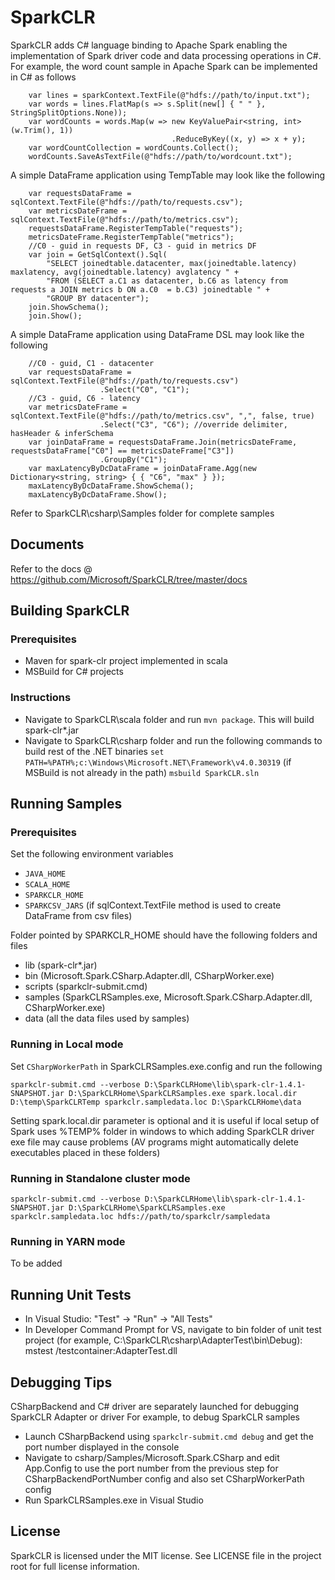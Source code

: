 # SparkCLR
SparkCLR adds C# language binding to Apache Spark enabling the implementation of Spark driver code and data processing operations in C#. 
For example, the word count sample in Apache Spark can be implemented in C# as follows
```
	var lines = sparkContext.TextFile(@"hdfs://path/to/input.txt");
	var words = lines.FlatMap(s => s.Split(new[] { " " }, StringSplitOptions.None));
	var wordCounts = words.Map(w => new KeyValuePair<string, int>(w.Trim(), 1))
                                    .ReduceByKey((x, y) => x + y);
	var wordCountCollection = wordCounts.Collect();
	wordCounts.SaveAsTextFile(@"hdfs://path/to/wordcount.txt");
```

A simple DataFrame application using TempTable may look like the following
```
	var requestsDataFrame = sqlContext.TextFile(@"hdfs://path/to/requests.csv");
	var metricsDateFrame = sqlContext.TextFile(@"hdfs://path/to/metrics.csv"); 
	requestsDataFrame.RegisterTempTable("requests");
	metricsDateFrame.RegisterTempTable("metrics");
	//C0 - guid in requests DF, C3 - guid in metrics DF
	var join = GetSqlContext().Sql(
		"SELECT joinedtable.datacenter, max(joinedtable.latency) maxlatency, avg(joinedtable.latency) avglatency " +
		"FROM (SELECT a.C1 as datacenter, b.C6 as latency from requests a JOIN metrics b ON a.C0  = b.C3) joinedtable " +
		"GROUP BY datacenter");
	join.ShowSchema();
	join.Show();
```

A simple DataFrame application using DataFrame DSL may look like the following
```
	//C0 - guid, C1 - datacenter
	var requestsDataFrame = sqlContext.TextFile(@"hdfs://path/to/requests.csv")
					.Select("C0", "C1");
	//C3 - guid, C6 - latency
	var metricsDateFrame = sqlContext.TextFile(@"hdfs://path/to/metrics.csv", ",", false, true)
					.Select("C3", "C6"); //override delimiter, hasHeader & inferSchema
	var joinDataFrame = requestsDataFrame.Join(metricsDateFrame, requestsDataFrame["C0"] == metricsDateFrame["C3"])
					.GroupBy("C1");
	var maxLatencyByDcDataFrame = joinDataFrame.Agg(new Dictionary<string, string> { { "C6", "max" } });
	maxLatencyByDcDataFrame.ShowSchema();
	maxLatencyByDcDataFrame.Show();
```
Refer to SparkCLR\csharp\Samples folder for complete samples

## Documents
Refer to the docs @ https://github.com/Microsoft/SparkCLR/tree/master/docs

## Building SparkCLR
### Prerequisites
* Maven for spark-clr project implemented in scala
* MSBuild for C# projects

### Instructions
* Navigate to SparkCLR\scala folder and run ```mvn package```. This will build spark-clr*.jar
* Navigate to SparkCLR\csharp folder and run the following commands to build rest of the .NET binaries
```set PATH=%PATH%;c:\Windows\Microsoft.NET\Framework\v4.0.30319``` (if MSBuild is not already in the path) 
```msbuild SparkCLR.sln```

## Running Samples
### Prerequisites
Set the following environment variables
* ```JAVA_HOME```
* ```SCALA_HOME```
* ```SPARKCLR_HOME```
* ```SPARKCSV_JARS``` (if sqlContext.TextFile method is used to create DataFrame from csv files)

Folder pointed by SPARKCLR_HOME should have the following folders and files
* lib (spark-clr*.jar)
* bin (Microsoft.Spark.CSharp.Adapter.dll, CSharpWorker.exe)
* scripts (sparkclr-submit.cmd)
* samples (SparkCLRSamples.exe, Microsoft.Spark.CSharp.Adapter.dll, CSharpWorker.exe)
* data (all the data files used by samples)

### Running in Local mode
Set ```CSharpWorkerPath``` in SparkCLRSamples.exe.config and run the following

```sparkclr-submit.cmd --verbose D:\SparkCLRHome\lib\spark-clr-1.4.1-SNAPSHOT.jar D:\SparkCLRHome\SparkCLRSamples.exe spark.local.dir D:\temp\SparkCLRTemp sparkclr.sampledata.loc D:\SparkCLRHome\data```

Setting spark.local.dir parameter is optional and it is useful if local setup of Spark uses %TEMP% folder in windows to which adding SparkCLR driver exe file may cause problems (AV programs might automatically delete executables placed in these folders)

### Running in Standalone cluster mode
```sparkclr-submit.cmd --verbose D:\SparkCLRHome\lib\spark-clr-1.4.1-SNAPSHOT.jar D:\SparkCLRHome\SparkCLRSamples.exe sparkclr.sampledata.loc hdfs://path/to/sparkclr/sampledata```

### Running in YARN mode
To be added

## Running Unit Tests
* In Visual Studio: "Test" -> "Run" -> "All Tests"
* In Developer Command Prompt for VS, navigate to bin folder of unit test project (for example, C:\SparkCLR\csharp\AdapterTest\bin\Debug): mstest /testcontainer:AdapterTest.dll

## Debugging Tips
CSharpBackend and C# driver are separately launched for debugging SparkCLR Adapter or driver
For example, to debug SparkCLR samples
* Launch CSharpBackend using ```sparkclr-submit.cmd debug``` and get the port number displayed in the console
* Navigate to csharp/Samples/Microsoft.Spark.CSharp and edit App.Config to use the port number from the previous step for CSharpBackendPortNumber config and also set CSharpWorkerPath config
* Run SparkCLRSamples.exe in Visual Studio

## License
SparkCLR is licensed under the MIT license. See LICENSE file in the project root for full license information.